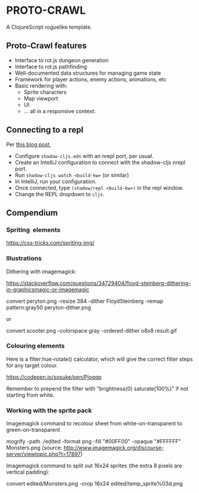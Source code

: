 # PROTO-CRAWL

A ClojureScript roguelike template.

## Proto-Crawl features

- Interface to rot.js dungeon generation
- Interface to rot.js pathfinding
- Well-documented data structures for managing game state
- Framework for player actions, enemy actions, animations, etc
- Basic rendering with:
    - Sprite characters
    - Map viewport
    - UI
    - ... all in a responsive context.

## Connecting to a repl

Per [this blog post](https://andrearichiardi.com/blog/posts/clojurescript-cursive-shadow-setup.html),

- Configure `shadow-cljs.edn` with an nrepl port, per usual.
- Create an IntelliJ configuration to connect with the shadow-cljs nrepl port.
- Run `shadow-cljs watch <build-kw>` (or similar)
- In IntelliJ, run your configuration.
- Once connected, type `(shadow/repl <build-kw>)` in the repl window.
- Change the REPL dropdown to `cljs`.

## Compendium

### Spriting <img> elements

https://css-tricks.com/spriting-img/

### Illustrations

Dithering with imagemagick:

https://stackoverflow.com/questions/34729404/floyd-steinberg-dithering-in-graphicsmagic-or-imagemagic

convert peryton.png -resize 384 -dither FloydSteinberg -remap pattern:gray50 peryton-dither.png

or 

convert scooter.png -colorspace gray -ordered-dither o8x8 result.gif


### Colouring elements

Here is a filter:hue-rotate() calculator, which will give the correct filter
steps for any target colour.

https://codepen.io/sosuke/pen/Pjoqqp

Remember to prepend the filter with "brightness(0) saturate(100%)" if not
starting from white.

### Working with the sprite pack

Imagemagick command to recolour sheet from white-on-transparent to green-on-transparent

mogrify -path ./edited -format png -fill "#00FF00" -opaque "#FFFFFF" Monsters.png
(source: http://www.imagemagick.org/discourse-server/viewtopic.php?t=17897)

Imagemagick command to split out 16x24 sprites (the extra 8 pixels are vertical
padding):

convert edited/Monsters.png -crop 16x24 edited/temp_sprite%03d.png
